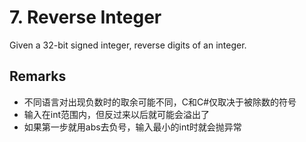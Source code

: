 # 7. Reverse Integer

Given a 32-bit signed integer, reverse digits of an integer.

## Remarks

* 不同语言对出现负数时的取余可能不同，C和C#仅取决于被除数的符号
* 输入在int范围内，但反过来以后就可能会溢出了
* 如果第一步就用abs去负号，输入最小的int时就会抛异常
